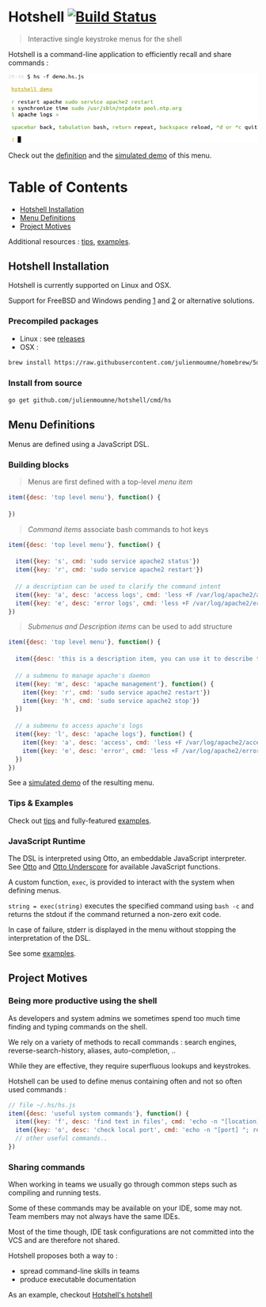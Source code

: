 # Hotshell [![Build Status](https://travis-ci.org/julienmoumne/hotshell.svg?branch=master)](https://travis-ci.org/julienmoumne/hotshell)

> Interactive single keystroke menus for the shell

Hotshell is a command-line application to efficiently recall and share commands :

![demo](doc/demo.png)

Check out the [definition](https://github.com/julienmoumne/hotshell/blob/gh-pages/_includes/demo.hs.js)
and the [simulated demo](http://julienmoumne.github.io/hotshell/demos/demo.hs.js.html)
of this menu.

# Table of Contents

  - [Hotshell Installation](#hotshell-installation)
  - [Menu Definitions](#menu-definitions)
  - [Project Motives](#project-motives)
  
Additional resources : [tips](./tips.md), [examples](./examples).

## Hotshell Installation

Hotshell is currently supported on Linux and OSX.

Support for FreeBSD and Windows pending [1](https://github.com/pkg/term/pull/15)
and [2](https://github.com/pkg/term/issues/8) or alternative solutions.

### Precompiled packages

 - Linux : see [releases](https://github.com/julienmoumne/hotshell/releases)
 - OSX :
```bash
brew install https://raw.githubusercontent.com/julienmoumne/homebrew/5d3e85c/Library/Formula/hs.rb
```

### Install from source

```bash
go get github.com/julienmoumne/hotshell/cmd/hs
```

## Menu Definitions
 
Menus are defined using a JavaScript DSL.

### Building blocks

> Menus are first defined with a top-level *menu item*

```javascript
item({desc: 'top level menu'}, function() {
    
})
```

> *Command items* associate bash commands to hot keys

```javascript
item({desc: 'top level menu'}, function() {
    
  item({key: 's', cmd: 'sudo service apache2 status'})      
  item({key: 'r', cmd: 'sudo service apache2 restart'})      
  
  // a description can be used to clarify the command intent
  item({key: 'a', desc: 'access logs', cmd: 'less +F /var/log/apache2/access.log'})
  item({key: 'e', desc: 'error logs', cmd: 'less +F /var/log/apache2/error.log'})
})
```

> *Submenus and Description items* can be used to add structure

```javascript
item({desc: 'top level menu'}, function() {
    
  item({desc: 'this is a description item, you can use it to describe the menu\n'})
  
  // a submenu to manage apache's daemon
  item({key: 'm', desc: 'apache management'}, function() {
    item({key: 'r', cmd: 'sudo service apache2 restart'})      
    item({key: 'h', cmd: 'sudo service apache2 stop'})
  })
  
  // a submenu to access apache's logs
  item({key: 'l', desc: 'apache logs'}, function() {
    item({key: 'a', desc: 'access', cmd: 'less +F /var/log/apache2/access.log'})
    item({key: 'e', desc: 'error', cmd: 'less +F /var/log/apache2/error.log'})
  })      
})
```

See a [simulated demo](http://julienmoumne.github.io/hotshell/demos/tutorial.hs.js.html) of the resulting menu.
 
### Tips & Examples

Check out [tips](./tips.md) and fully-featured [examples](./examples).

### JavaScript Runtime

The DSL is interpreted using Otto, an embeddable JavaScript interpreter.
See [Otto](https://github.com/robertkrimen/otto) and
[Otto Underscore](https://github.com/robertkrimen/otto/tree/master/underscore) 
for available JavaScript functions.

A custom function, `exec`, is provided to interact with the system when
defining menus.

`string = exec(string)` executes the specified command using `bash -c` and returns
the stdout if the command returned a non-zero exit code.

In case of failure, stderr is displayed in the menu without stopping the interpretation of the DSL.

See some [examples](./tips.md#exec).

## Project Motives

### Being more productive using the shell

As developers and system admins we sometimes spend too much time finding and typing commands on the shell.

We rely on a variety of methods to recall commands : 
search engines, reverse-search-history, aliases, auto-completion, ..

While they are effective, they require superfluous lookups and keystrokes.

Hotshell can be used to define menus containing often and not so often used commands :

```javascript
// file ~/.hs/hs.js  
item({desc: 'useful system commands'}, function() {
  item({key: 'f', desc: 'find text in files', cmd: 'echo -n "[location] [pattern] "; read l p; grep -rnws $l -e $p'})
  item({key: 'o', desc: 'check local port', cmd: 'echo -n "[port] "; read p; cat < /dev/tcp/127.0.0.1/$p'})
  // other useful commands..
})
```

### Sharing commands

When working in teams we usually go through common steps such as compiling and running tests.

Some of these commands may be available on your IDE, some may not. Team members may not always have the 
same IDEs.

Most of the time though, IDE task configurations are not committed into the VCS and are therefore not shared.

Hotshell proposes both a way to :

  - spread command-line skills in teams
  - produce executable documentation
  
As an example, checkout [Hotshell's hotshell](examples#hotshells-hotshell)